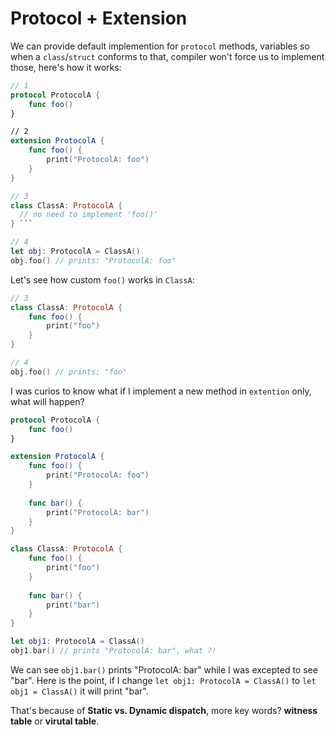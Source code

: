 # Protocol + Extension

We can provide default implemention for `protocol` methods, variables so when a `class`/`struct` conforms to that, compiler won't force us to implement those, here's how it works:

```swift
// 1
protocol ProtocolA {
    func foo()
}

// 2
extension ProtocolA {
    func foo() {
        print("ProtocolA: foo")
    }
}

// 3
class ClassA: ProtocolA {
  // no need to implement 'foo()'
} ```

// 4
let obj: ProtocolA = ClassA()
obj.foo() // prints: "ProtocolA: foo"
```

Let's see how custom `foo()` works in `ClassA`:

```swift
// 3
class ClassA: ProtocolA {
    func foo() {
        print("foo")
    }
}

// 4
obj.foo() // prints: "foo"


```
I was curios to know what if I implement a new method in `extention` only, what will happen?

```swift
protocol ProtocolA {
    func foo()
}

extension ProtocolA {
    func foo() {
        print("ProtocolA: foo")
    }
    
    func bar() {
        print("ProtocolA: bar")
    }
}

class ClassA: ProtocolA {
    func foo() {
        print("foo")
    }
    
    func bar() {
        print("bar")
    }
}

let obj1: ProtocolA = ClassA()
obj1.bar() // prints "ProtocolA: bar", what ?!
```
We can see `obj1.bar()` prints "ProtocolA: bar" while I was excepted to see "bar".
Here is the point, if I change `let obj1: ProtocolA = ClassA()` to `let obj1 = ClassA()` it will print "bar".

That's because of **Static vs. Dynamic dispatch**, more key words? **witness table** or **virutal table**.
